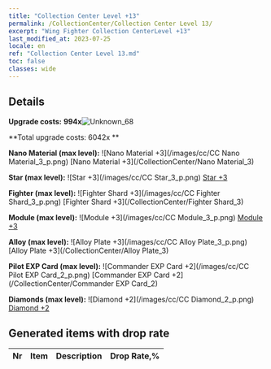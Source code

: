 ```yaml
---
title: "Collection Center Level +13"
permalink: /CollectionCenter/Collection Center Level 13/
excerpt: "Wing Fighter Collection CenterLevel +13"
last_modified_at: 2023-07-25
locale: en
ref: "Collection Center Level 13.md"
toc: false
classes: wide
---
```



## Details

 **Upgrade costs:** **994x**![Unknown_68](/images/item/bh_img25_p.png)

 **Total upgrade costs: 6042x **

 **Nano Material (max level):** ![Nano Material +3](/images/cc/CC Nano Material_3_p.png) [Nano Material +3](/CollectionCenter/Nano Material_3)

 **Star (max level):** ![Star +3](/images/cc/CC Star_3_p.png) [Star +3](/CollectionCenter/Star_3)

 **Fighter (max level):** ![Fighter Shard +3](/images/cc/CC Fighter Shard_3_p.png) [Fighter Shard +3](/CollectionCenter/Fighter Shard_3)

 **Module (max level):** ![Module +3](/images/cc/CC Module_3_p.png) [Module +3](/CollectionCenter/Module_3)

 **Alloy (max level):** ![Alloy Plate +3](/images/cc/CC Alloy Plate_3_p.png) [Alloy Plate +3](/CollectionCenter/Alloy Plate_3)

 **Pilot EXP Card (max level):** ![Commander EXP Card +2](/images/cc/CC Pilot EXP Card_2_p.png) [Commander EXP Card +2](/CollectionCenter/Commander EXP Card_2)

 **Diamonds (max level):** ![Diamond +2](/images/cc/CC Diamond_2_p.png) [Diamond +2](/CollectionCenter/Diamond_2)

## Generated items with drop rate

  |  Nr |     Item   |    Description   |  Drop Rate,% |
  |:----|:----------:|:-----------------|:-------------|

